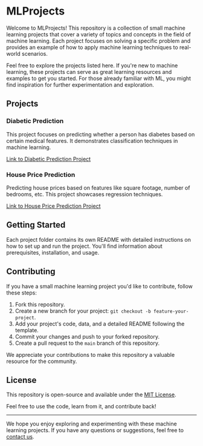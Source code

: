 # MLProjects

Welcome to MLProjects! This repository is a collection of small machine learning projects that cover a variety of topics and concepts in the field of machine learning. Each project focuses on solving a specific problem and provides an example of how to apply machine learning techniques to real-world scenarios.

Feel free to explore the projects listed here. If you're new to machine learning, these projects can serve as great learning resources and examples to get you started. For those already familiar with ML, you might find inspiration for further experimentation and exploration.

## Projects

### Diabetic Prediction

This project focuses on predicting whether a person has diabetes based on certain medical features. It demonstrates classification techniques in machine learning.

[Link to Diabetic Prediction Project](https://github.com/safaet/mlprojects/tree/main/Diabetes_Prediction)

### House Price Prediction

Predicting house prices based on features like square footage, number of bedrooms, etc. This project showcases regression techniques.

[Link to House Price Prediction Project](https://github.com/safaet/mlprojects/tree/main/House_Price_Prediction)



## Getting Started

Each project folder contains its own README with detailed instructions on how to set up and run the project. You'll find information about prerequisites, installation, and usage.

## Contributing

If you have a small machine learning project you'd like to contribute, follow these steps:

1. Fork this repository.
2. Create a new branch for your project: `git checkout -b feature-your-project`.
3. Add your project's code, data, and a detailed README following the template.
4. Commit your changes and push to your forked repository.
5. Create a pull request to the `main` branch of this repository.

We appreciate your contributions to make this repository a valuable resource for the community.

## License

This repository is open-source and available under the [MIT License](https://opensource.org/license/mit/).

Feel free to use the code, learn from it, and contribute back!

---

We hope you enjoy exploring and experimenting with these machine learning projects. If you have any questions or suggestions, feel free to [contact us](safaetjaman@gmail.com).

